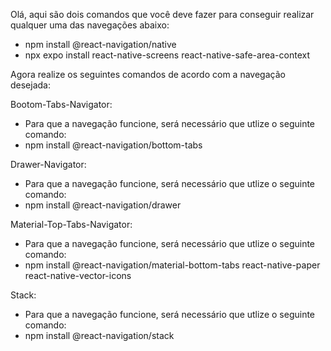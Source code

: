 Olá, aqui são dois comandos que você deve fazer para conseguir realizar qualquer uma das navegações abaixo:

 - npm install @react-navigation/native
 - npx expo install react-native-screens react-native-safe-area-context



Agora realize os seguintes comandos de acordo com a navegação desejada:


Bootom-Tabs-Navigator:

 - Para que a navegação funcione, será necessário que utlize o seguinte comando:
 - npm install @react-navigation/bottom-tabs


Drawer-Navigator:

 - Para que a navegação funcione, será necessário que utlize o seguinte comando:
 - npm install @react-navigation/drawer


Material-Top-Tabs-Navigator:

 - Para que a navegação funcione, será necessário que utlize o seguinte comando:
 - npm install @react-navigation/material-bottom-tabs react-native-paper react-native-vector-icons

Stack:

 - Para que a navegação funcione, será necessário que utlize o seguinte comando:
 - npm install @react-navigation/stack
